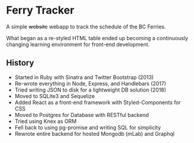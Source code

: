 # Ferry Tracker

A simple ~~website~~ webapp to track the schedule of the BC Ferries.

What began as a re-styled HTML table ended up becoming a continuously changing learning environment for front-end development.

## History 
- Started in Ruby with Sinatra and Twitter Bootstrap (2013)
- Re-wrote everything in Node, Express, and Handlebars (2017)
- Tried writing JSON to disk for a lightweight DB solution (2018)
- Moved to SQLite3 and Sequelize 
- Added React as a front-end framework with Styled-Components for CSS
- Moved to Postgres for Database with RESTful backend
- Tried using Knex as ORM
- Fell back to using pg-promise and writing SQL for simplicity
- Rewrote entire backend for hosted Mongodb (mLab) and Graphql
